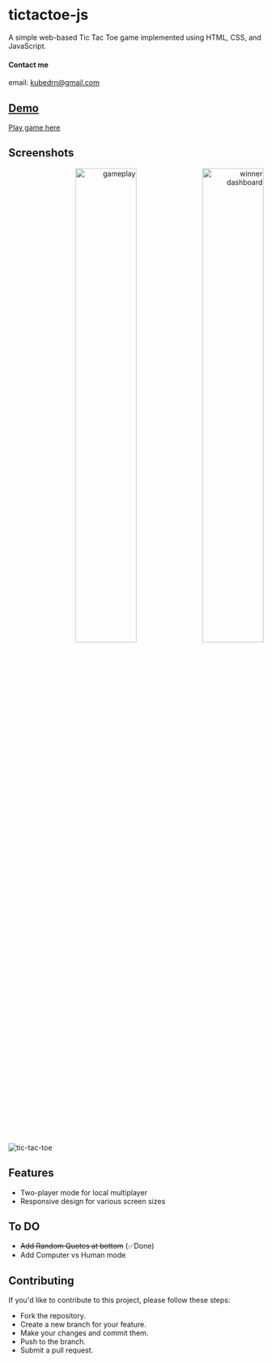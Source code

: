 # tictactoe-js
A simple web-based Tic Tac Toe game implemented using HTML, CSS, and JavaScript.

#### Contact me
email: [kubedrn@gmail.com](mailto:kubedrn@gmail.com)<br>
<a href="https://www.linkedin.com/in/ubed9">
  <!-- <img align="left" alt="Ubed's LinkedIN" width="22px" src="https://upload.wikimedia.org/wikipedia/commons/8/81/LinkedIn_icon.svg" /><br> -->

## Demo
Play game [here](https://65ae51a07077ff276e4d9826--deluxe-licorice-d069b8.netlify.app/)

## Screenshots

<p align="right" width="100%">
  <img src="https://github.com/ubednama/mini-projects-js/assets/61332446/9c6913ec-14bf-404b-aaa7-1f91d17378ba" alt="gameplay" width="49%" align="center"  />
  <img src="https://github.com/ubednama/mini-projects-js/assets/61332446/f654a0d8-37dd-474a-b871-076727d92cba" alt="winner dashboard" width="49%" align="center"  />
</p>

![tic-tac-toe]()

## Features

- Two-player mode for local multiplayer
- Responsive design for various screen sizes

## To DO
- ~~Add Random Quotes at bottom~~ (✅Done)
- Add Computer vs Human mode

## Contributing
If you'd like to contribute to this project, please follow these steps:

- Fork the repository.
- Create a new branch for your feature.
- Make your changes and commit them.
- Push to the branch.
- Submit a pull request.
